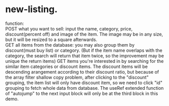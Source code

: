 # new-listing. 

function:  
POST what you want to sell: input the name, category, price, discount(percent off) and image of the item. The image may be in any size, but it will be resized to a square afterwards.  
GET all items from the database: you may also group them by discount(must buy list) or category.  (But if the item name overlaps with the category, the search will return that item twice, so the improvement may be unique the return items)
GET items you're interested in by searching for the similar item categories or discount items.  The discount items will be descending arangement according to their discount ratio, but because of the array filter shallow copy problem, after clicking to the "discount" grouping, the item list will only have discount item, so we need to click "id" grouping to fetch whole data from database.  The useRef extended function of "autojump" to the next input block will only be at the third block in this demo.
